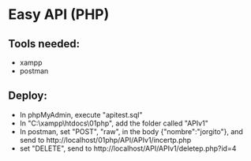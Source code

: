 # Easy API (PHP)

## Tools needed:
* xampp
* postman

## Deploy:
* In phpMyAdmin, execute "apitest.sql"
* In "C:\xampp\htdocs\01php", add the folder called "APIv1"
* In postman, set "POST", "raw", in the body {"nombre":"jorgito"}, and send to http://localhost/01php/API/APIv1/incertp.php
* set "DELETE", send to http://localhost/API/APIv1/deletep.php?id=4




